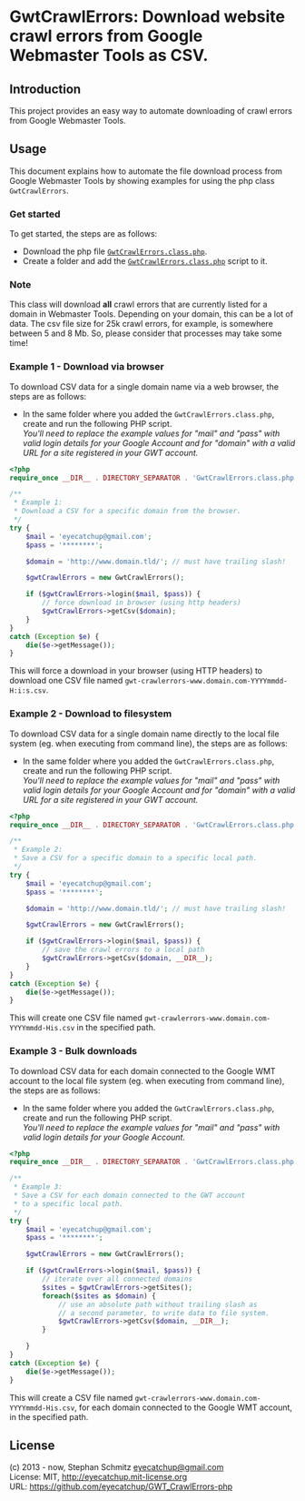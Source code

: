 # GwtCrawlErrors: Download website crawl errors from Google Webmaster Tools as CSV.

## Introduction

This project provides an easy way to automate downloading of crawl errors from Google Webmaster Tools.

## Usage

This document explains how to automate the file download process from Google Webmaster Tools by showing examples for using the php class `GwtCrawlErrors`.

### Get started

To get started, the steps are as follows:

 - Download the php file <a target="_blank" href="https://raw.github.com/eyecatchup/GWT_CrawlErrors-php/master/GwtCrawlErrors.class.php.php">`GwtCrawlErrors.class.php`</a>.
 - Create a folder and add the <a target="_blank" href="https://raw.github.com/eyecatchup/GWT_CrawlErrors-php/master/GwtCrawlErrors.class.php.php">`GwtCrawlErrors.class.php`</a> script to it.

### Note

This class will download <strong>all</strong> crawl errors that are currently listed for a domain in Webmaster Tools. Depending on your domain, this can be a lot of data. The csv file size for 25k crawl errors, for example, is somewhere between 5 and 8 Mb. So, please consider that processes may take some time!
 
### Example 1 - Download via browser

To download CSV data for a single domain name via a web browser, the steps are as follows:

 - In the same folder where you added the `GwtCrawlErrors.class.php`, create and run the following PHP script.<br>_You'll need to replace the example values for "mail" and "pass" with valid login details for your Google Account and for "domain" with a valid URL for a site registered in your GWT account._

```php
<?php
require_once __DIR__ . DIRECTORY_SEPARATOR . 'GwtCrawlErrors.class.php';

/**
 * Example 1:
 * Download a CSV for a specific domain from the browser.
 */
try {
    $mail = 'eyecatchup@gmail.com';
    $pass = '********';

    $domain = 'http://www.domain.tld/'; // must have trailing slash!

    $gwtCrawlErrors = new GwtCrawlErrors();

    if ($gwtCrawlErrors->login($mail, $pass)) {
        // force download in browser (using http headers)
        $gwtCrawlErrors->getCsv($domain);
    }
}
catch (Exception $e) {
    die($e->getMessage());
}
```

This will force a download in your browser (using HTTP headers) to download one CSV file named `gwt-crawlerrors-www.domain.com-YYYYmmdd-H:i:s.csv`.


### Example 2 - Download to filesystem

To download CSV data for a single domain name directly to the local file system (eg. when executing from command line), the steps are as follows:

 - In the same folder where you added the `GwtCrawlErrors.class.php`, create and run the following PHP script.<br>_You'll need to replace the example values for "mail" and "pass" with valid login details for your Google Account and for "domain" with a valid URL for a site registered in your GWT account._

```php
<?php
require_once __DIR__ . DIRECTORY_SEPARATOR . 'GwtCrawlErrors.class.php';

/**
 * Example 2:
 * Save a CSV for a specific domain to a specific local path.
 */
try {
    $mail = 'eyecatchup@gmail.com';
    $pass = '********';

    $domain = 'http://www.domain.tld/'; // must have trailing slash!

    $gwtCrawlErrors = new GwtCrawlErrors();

    if ($gwtCrawlErrors->login($mail, $pass)) {
        // save the crawl errors to a local path
        $gwtCrawlErrors->getCsv($domain, __DIR__);
    }
}
catch (Exception $e) {
    die($e->getMessage());
}
```

This will create one CSV file named `gwt-crawlerrors-www.domain.com-YYYYmmdd-His.csv` in the specified path.


### Example 3 - Bulk downloads

To download CSV data for each domain connected to the Google WMT account to the local file system (eg. when executing from command line), the steps are as follows:

 - In the same folder where you added the `GwtCrawlErrors.class.php`, create and run the following PHP script.<br>_You'll need to replace the example values for "mail" and "pass" with valid login details for your Google Account._

```php
<?php
require_once __DIR__ . DIRECTORY_SEPARATOR . 'GwtCrawlErrors.class.php';

/**
 * Example 3:
 * Save a CSV for each domain connected to the GWT account
 * to a specific local path.
 */
try {
    $mail = 'eyecatchup@gmail.com';
    $pass = '********';

    $gwtCrawlErrors = new GwtCrawlErrors();

    if ($gwtCrawlErrors->login($mail, $pass)) {
        // iterate over all connected domains
        $sites = $gwtCrawlErrors->getSites();
        foreach($sites as $domain) {
            // use an absolute path without trailing slash as
            // a second parameter, to write data to file system.
            $gwtCrawlErrors->getCsv($domain, __DIR__);
        }

    }
}
catch (Exception $e) {
    die($e->getMessage());
}
```

This will create a CSV file named `gwt-crawlerrors-www.domain.com-YYYYmmdd-His.csv`, for each domain connected to the Google WMT account, in the specified path.

## License

(c) 2013 - now, Stephan Schmitz eyecatchup@gmail.com   
License: MIT, http://eyecatchup.mit-license.org   
URL: https://github.com/eyecatchup/GWT_CrawlErrors-php   